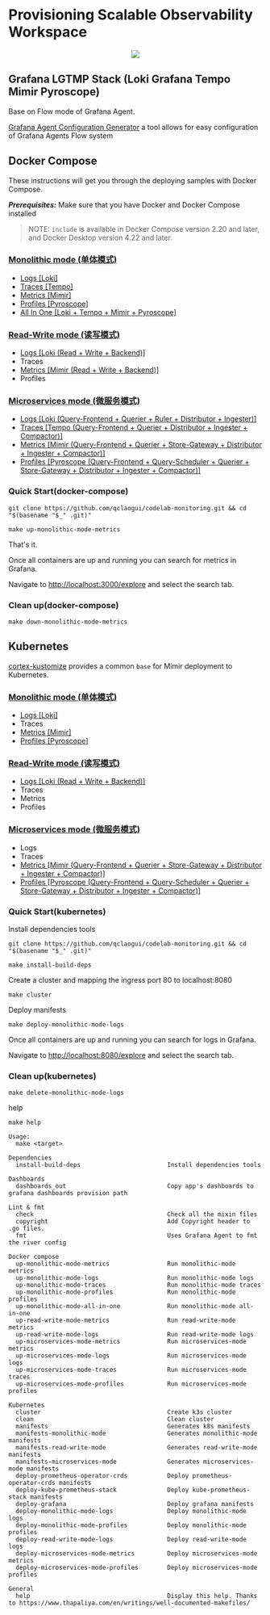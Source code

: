 # Provisioning Scalable Observability Workspace

<p align="center">
  <a href="https://github.com/qclaogui/codelab-monitoring/actions/workflows/ci.yml">
    <img src="https://github.com/qclaogui/codelab-monitoring/actions/workflows/ci.yml/badge.svg">
  </a>
</p>

## Grafana LGTMP Stack (Loki Grafana Tempo Mimir Pyroscope)

Base on Flow mode of Grafana Agent.

[Grafana Agent Configuration Generator](https://github.com/grafana/agent-configurator) a tool allows for easy configuration of Grafana Agents Flow system

## Docker Compose

These instructions will get you through the deploying samples with Docker Compose.

***Prerequisites:*** Make sure that you have Docker and Docker Compose installed

> NOTE:
> `include` is available in Docker Compose version 2.20 and later, and Docker Desktop version 4.22 and later.

### [Monolithic mode (单体模式)](./docker-compose/monolithic-mode)

- [Logs [Loki]](./docker-compose/monolithic-mode/logs)
- [Traces [Tempo]](./docker-compose/monolithic-mode/traces)
- [Metrics [Mimir]](./docker-compose/monolithic-mode/metrics)
- [Profiles [Pyroscope]](./docker-compose/monolithic-mode/profiles)
- [All In One [Loki + Tempo + Mimir + Pyroscope]](./docker-compose/monolithic-mode/all-in-one)

### [Read-Write mode (读写模式)](./docker-compose/read-write-mode)

- [Logs [Loki (Read + Write + Backend)]](./docker-compose/read-write-mode/logs)
- Traces
- [Metrics [Mimir (Read + Write + Backend)]](./docker-compose/read-write-mode/metrics)
- Profiles

### [Microservices mode (微服务模式)](./docker-compose/microservices-mode)

- [Logs [Loki (Query-Frontend + Querier + Ruler + Distributor + Ingester)]](./docker-compose/microservices-mode/logs)
- [Traces [Tempo (Query-Frontend + Querier + Distributor + Ingester + Compactor)]](./docker-compose/microservices-mode/traces)
- [Metrics [Mimir (Query-Frontend + Querier + Store-Gateway + Distributor + Ingester + Compactor)]](./docker-compose/microservices-mode/metrics)
- [Profiles [Pyroscope (Query-Frontend + Query-Scheduler + Querier + Store-Gateway + Distributor + Ingester + Compactor)]](./docker-compose/microservices-mode/profiles)

### Quick Start(docker-compose)

```shell
git clone https://github.com/qclaogui/codelab-monitoring.git && cd "$(basename "$_" .git)"

make up-monolithic-mode-metrics
```

That's it.

Once all containers are up and running you can search for metrics in Grafana.

Navigate to [http://localhost:3000/explore](http://localhost:3000/explore) and select the search tab.

### Clean up(docker-compose)

```shell
make down-monolithic-mode-metrics
```

## Kubernetes

[cortex-kustomize](https://github.com/qclaogui/cortex-kustomize) provides a common `base` for Mimir deployment to Kubernetes.

### [Monolithic mode (单体模式)](./kubernetes/monolithic-mode)

- [Logs [Loki]](./kubernetes/monolithic-mode/logs)
- Traces
- [Metrics [Mimir]](./kubernetes/monolithic-mode/metrics)
- [Profiles [Pyroscope]](./kubernetes/monolithic-mode/profiles)

### [Read-Write mode (读写模式)](./kubernetes/read-write-mode)

- [Logs [Loki (Read + Write + Backend)]](./kubernetes/read-write-mode/logs)
- Traces
- Metrics
- Profiles

### [Microservices mode (微服务模式)](./kubernetes/microservices-mode)

- Logs
- Traces
- [Metrics [Mimir (Query-Frontend + Querier + Store-Gateway + Distributor + Ingester + Compactor)]](./kubernetes/microservices-mode/metrics)
- [Profiles [Pyroscope (Query-Frontend + Query-Scheduler + Querier + Store-Gateway + Distributor + Ingester + Compactor)]](./kubernetes/microservices-mode/profiles)

### Quick Start(kubernetes)

Install dependencies tools

```shell
git clone https://github.com/qclaogui/codelab-monitoring.git && cd "$(basename "$_" .git)"

make install-build-deps
```

Create a cluster and mapping the ingress port 80 to localhost:8080

```shell
make cluster
```

Deploy manifests

```shell
make deploy-monolithic-mode-logs
```

Once all containers are up and running you can search for logs in Grafana.

Navigate to [http://localhost:8080/explore](http://localhost:8080/explore) and select the search tab.

### Clean up(kubernetes)

```shell
make delete-monolithic-mode-logs
```

help

```shell
make help

Usage:
  make <target>

Dependencies
  install-build-deps                        Install dependencies tools

Dashboards
  dashboards_out                            Copy app's dashboards to grafana dashboards provision path

Lint & fmt
  check                                     Check all the mixin files
  copyright                                 Add Copyright header to .go files.
  fmt                                       Uses Grafana Agent to fmt the river config

Docker compose
  up-monolithic-mode-metrics                Run monolithic-mode metrics
  up-monolithic-mode-logs                   Run monolithic-mode logs
  up-monolithic-mode-traces                 Run monolithic-mode traces
  up-monolithic-mode-profiles               Run monolithic-mode profiles
  up-monolithic-mode-all-in-one             Run monolithic-mode all-in-one
  up-read-write-mode-metrics                Run read-write-mode metrics
  up-read-write-mode-logs                   Run read-write-mode logs
  up-microservices-mode-metrics             Run microservices-mode metrics
  up-microservices-mode-logs                Run microservices-mode logs
  up-microservices-mode-traces              Run microservices-mode traces
  up-microservices-mode-profiles            Run microservices-mode profiles

Kubernetes
  cluster                                   Create k3s cluster
  clean                                     Clean cluster
  manifests                                 Generates k8s manifests
  manifests-monolithic-mode                 Generates monolithic-mode manifests
  manifests-read-write-mode                 Generates read-write-mode manifests
  manifests-microservices-mode              Generates microservices-mode manifests
  deploy-prometheus-operator-crds           Deploy prometheus-operator-crds manifests
  deploy-kube-prometheus-stack              Deploy kube-prometheus-stack manifests
  deploy-grafana                            Deploy grafana manifests
  deploy-monolithic-mode-logs               Deploy monolithic-mode logs
  deploy-monolithic-mode-profiles           Deploy monolithic-mode profiles
  deploy-read-write-mode-logs               Deploy read-write-mode logs
  deploy-microservices-mode-metrics         Deploy microservices-mode metrics
  deploy-microservices-mode-profiles        Deploy microservices-mode profiles

General
  help                                      Display this help. Thanks to https://www.thapaliya.com/en/writings/well-documented-makefiles/

```
